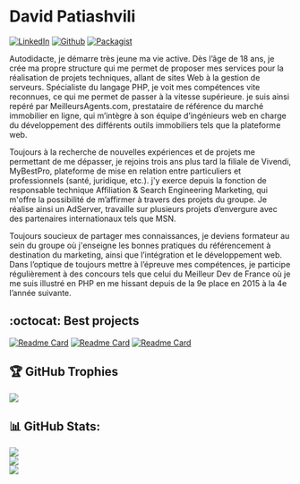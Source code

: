 #  David Patiashvili

[![LinkedIn](https://img.shields.io/badge/LinkedIn-%230077B5.svg?logo=linkedin&logoColor=white)](https://linkedin.com/in/davaxi) 
[![Github](https://img.shields.io/badge/Github-%23000000.svg?logo=github&logoColor=white)](https://github.com/davaxi) 
[![Packagist](https://img.shields.io/badge/Packagist-%23f28d1a.svg?logo=github&logoColor=white)](https://packagist.org/packages/davaxi/) 

Autodidacte, je démarre très jeune ma vie active. Dès l’âge de 18 ans, je crée ma propre structure qui me permet de proposer mes services pour la réalisation de projets techniques, allant de sites Web à la gestion de serveurs. Spécialiste du langage PHP, je voit mes compétences vite reconnues, ce qui me permet de passer à la vitesse supérieure. je suis ainsi repéré par MeilleursAgents.com, prestataire de référence du marché immobilier en ligne, qui m’intègre à son équipe d’ingénieurs web en charge du développement des différents outils immobiliers tels que la plateforme web.
 
Toujours à la recherche de nouvelles expériences et de projets me permettant de me dépasser, je rejoins trois ans plus tard la filiale de Vivendi, MyBestPro, plateforme de mise en relation entre particuliers et professionnels (santé, juridique, etc.). j'y exerce depuis la fonction de responsable technique Affiliation & Search Engineering Marketing, qui m'offre la possibilité de m’affirmer à travers des projets du groupe. Je réalise ainsi un AdServer, travaille sur plusieurs projets d’envergure avec des partenaires internationaux tels que MSN.
 
Toujours soucieux de partager mes connaissances, je deviens formateur au sein du groupe où j'enseigne les bonnes pratiques du référencement à destination du marketing, ainsi que l’intégration et le développement web. Dans l’optique de toujours mettre à l’épreuve mes compétences, je participe régulièrement à des concours tels que celui du Meilleur Dev de France où je me suis illustré en PHP en me hissant depuis de la 9e place en 2015 à la 4e l’année suivante. 

## :octocat: Best projects

[![Readme Card](https://github-readme-stats.vercel.app/api/pin/?username=davaxi&repo=Sparkline)](https://github.com/davaxi/Sparkline)
[![Readme Card](https://github-readme-stats.vercel.app/api/pin/?username=davaxi&repo=Google_Event_Template)](https://github.com/davaxi/Google_Event_Template)
[![Readme Card](https://github-readme-stats.vercel.app/api/pin/?username=davaxi&repo=VCalendar)](https://github.com/davaxi/VCalendar)

## 🏆 GitHub Trophies
![](https://github-profile-trophy.vercel.app/?username=davaxi&theme=dracula&no-frame=true&no-bg=true&margin-w=4&column=6&rank=-C,-B)

## 📊 GitHub Stats:
![](https://github-readme-stats.vercel.app/api?username=davaxi&theme=dracula&hide_border=true&include_all_commits=false&count_private=false)<br/>
![](https://github-readme-streak-stats.herokuapp.com/?user=davaxi&theme=dracula&hide_border=true)<br/>
![](https://github-readme-stats.vercel.app/api/top-langs/?username=davaxi&theme=dracula&hide_border=true&include_all_commits=false&count_private=false&layout=compact)
